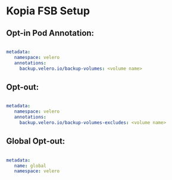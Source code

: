 
# Kopia FSB Setup

## Opt-in Pod Annotation:

```yaml

metadata:
   namespace: velero
   annotations:
     backup.velero.io/backup-volumes: <volume name>

```

## Opt-out:

```yaml

metadata:
   namespace: velero
   annotations:
     backup.velero.io/backup-volumes-excludes: <volume name>

```
## Global Opt-out:

```yaml

metadata:
   name: global
   namespace: velero

```
